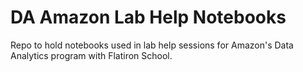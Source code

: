 # DA Amazon Lab Help Notebooks

Repo to hold notebooks used in lab help sessions for Amazon's Data Analytics program with Flatiron School.